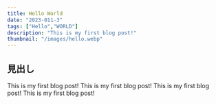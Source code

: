 ```yaml
---
title: Hello World
date: "2023-011-3"
tags: ["Hello","WORLD"]
description: "This is my first blog post!"
thumbnail: "/images/hello.webp"
---
```


## 見出し

This is my first blog post!
This is my first blog post!
This is my first blog post!
This is my first blog post!